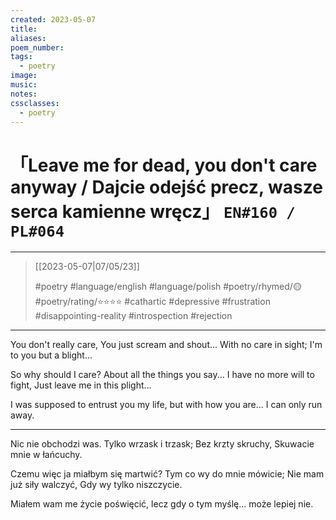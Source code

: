 ```yaml
---
created: 2023-05-07
title:
aliases:
poem_number:
tags:
  - poetry
image:
music:
notes:
cssclasses:
  - poetry
---
```

# 「Leave me for dead, you don't care anyway / Dajcie odejść precz, wasze serca kamienne wręcz」 `EN#160 / PL#064`

---

> [[2023-05-07|07/05/23]]
> 
> #poetry 
> #language/english #language/polish 
> #poetry/rhymed/🟡 
> #poetry/rating/⭐⭐⭐⭐ 
> #cathartic #depressive #frustration #disappointing-reality #introspection #rejection 
---

You don't really care,
You just scream and shout...
With no care in sight;
I'm to you but a blight...

So why should I care?
About all the things you say...
I have no more will to fight,
Just leave me in this plight...

I was supposed to entrust you my life, but with how you are... I can only run away.

---

Nic nie obchodzi was.
Tylko wrzask i trzask;
Bez krzty skruchy,
Skuwacie mnie w łańcuchy.

Czemu więc ja miałbym się martwić?
Tym co wy do mnie mówicie;
Nie mam już siły walczyć,
Gdy wy tylko niszczycie.

Miałem wam me życie poświęcić, lecz gdy o tym myślę... może lepiej nie.